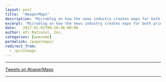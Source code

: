 ```yaml
---
layout: post
title:  "#paperMaps"
description: "Microblog on how the news industry creates maps for both print and online."
excerpt: "Microblog on how the news industry creates maps for both print and online."
date:   2017-01-01T00:20:46-08:00
author: ePi Rational, Inc.
categories: [awesome]
permalink: /papermaps/
redirect_from:
  - /printmaps
---
```


-----

<a class="twitter-timeline" href="https://twitter.com/search?q=%40RobChohan%20%23paperMaps" data-widget-id="840317657337405440">Tweets on #paperMaps</a> <script>!function(d,s,id){var js,fjs=d.getElementsByTagName(s)[0],p=/^http:/.test(d.location)?'http':'https';if(!d.getElementById(id)){js=d.createElement(s);js.id=id;js.src=p+"://platform.twitter.com/widgets.js";fjs.parentNode.insertBefore(js,fjs);}}(document,"script","twitter-wjs");</script>

-----
